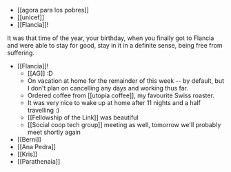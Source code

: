 - [[agora para los pobres]]
- [[unicef]]
- [[Flancia]]!

It was that time of the year, your birthday, when you finally got to Flancia and were able to stay for good, stay in it in a definite sense, being free from suffering.

- [[Flancia]]!
  - [[AG]] :D
  - On vacation at home for the remainder of this week -- by default, but I don't plan on cancelling any days and working thus far.
  - Ordered coffee from [[utopia coffee]], my favourite Swiss roaster.
  - It was very nice to wake up at home after 11 nights and a half travelling :)
  - [[Fellowship of the Link]] was beautiful
  - [[Social coop tech group]] meeting as well, tomorrow we'll probably meet shortly again
- [[Berni]]
- [[Ana Pedra]]
- [[Kris]]
- [[Parathenaia]]
